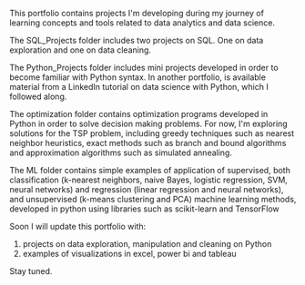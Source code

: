 This portfolio contains projects I'm developing during my journey of learning concepts and tools related to data analytics and data science.

The SQL_Projects folder includes two projects on SQL. One on data exploration and one on data cleaning.

The Python_Projects folder includes mini projects developed in order to become familiar with Python syntax. 
In another portfolio, is available material from a LinkedIn tutorial on data science with Python, which I followed along.

The optimization folder contains optimization programs developed in Python in order to solve decision making problems. For now, I'm exploring solutions for the TSP problem, including greedy techniques such as nearest neighbor heuristics, exact methods such as branch and bound algorithms and approximation algorithms such as simulated annealing.

The ML folder contains simple examples of application of supervised, both classification (k-nearest neighbors, naive Bayes, logistic regression, SVM, neural networks) and regression (linear regression and neural networks), and unsupervised (k-means clustering and PCA) machine learning methods, developed in python using libraries such as scikit-learn and TensorFlow

Soon I will update this portfolio with: 
1) projects on data exploration, manipulation and cleaning on Python
2) examples of visualizations in excel, power bi and tableau

Stay tuned.

